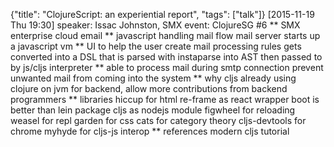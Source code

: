 {"title": "ClojureScript: an experiential report", "tags": ["talk"]}
[2015-11-19 Thu 19:30]
speaker: Issac Johnston, SMX
event: ClojureSG #6
** SMX
enterprise cloud email
** javascript handling mail flow
mail server starts up a javascript vm
** UI to help the user create mail processing rules
gets converted into a DSL that is parsed with instaparse into AST
then passed to by js/cljs interpreter
** able to process mail during smtp connection
prevent unwanted mail from coming into the system
** why cljs
already using clojure on jvm for backend,
allow more contributions from backend programmers
** libraries
hiccup for html
re-frame as react wrapper
boot is better than lein
package cljs as nodejs module
figwheel for reloading
weasel for repl
garden for css
cats for category theory
cljs-devtools for chrome
myhyde for cljs-js interop
** references
modern cljs tutorial
